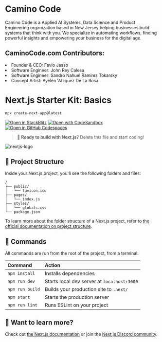 # Camino Code  

Camino Code is a Applied AI Systems, Data Science and Product Engineering organization based in New Jersey helping businesses build systems that think with you. We specialize in automating workflows, finding powerful insights and empowering your business for the digital age.

## CaminoCode.com Contributors: 

<li> Founder & CEO: Favio Jasso
<li> Software Engineer: John Rey Calesa
<li> Software Engineer: Sandro Nahuel Ramirez Tokarsky
<li> Concept Artist: Ayelén Vázquez De La Rosa

# Next.js Starter Kit: Basics

```sh
npx create-next-app@latest
```

[![Open in StackBlitz](https://developer.stackblitz.com/img/open_in_stackblitz.svg)](https://stackblitz.com/github/vercel/next.js/tree/canary/examples/basic)
[![Open with CodeSandbox](https://assets.codesandbox.io/github/button-edit-lime.svg)](https://codesandbox.io/p/sandbox/github/vercel/next.js/tree/canary/examples/basic)
[![Open in GitHub Codespaces](https://github.com/codespaces/badge.svg)](https://codespaces.new/vercel/next.js?devcontainer_path=.devcontainer/devcontainer.json)

> 🚀 **Ready to build with Next.js?** Delete this file and start coding!

![nextjs-logo](https://raw.githubusercontent.com/vercel/next.js/canary/public/static/favicon/favicon.png)

## 🚀 Project Structure

Inside your Next.js project, you'll see the following folders and files:

```text
/
├── public/
│   └── favicon.ico
├── pages/
│   └── index.js
├── styles/
│   └── globals.css
└── package.json
```

To learn more about the folder structure of a Next.js project, refer to [the official documentation on project structure](https://nextjs.org/docs/basic-features/pages).

## 🧞 Commands

All commands are run from the root of the project, from a terminal:

| Command         | Action                                      |
| :-------------- | :------------------------------------------ |
| `npm install`   | Installs dependencies                       |
| `npm run dev`   | Starts local dev server at `localhost:3000` |
| `npm run build` | Builds your production site to `.next/`     |
| `npm start`     | Starts the production server                |
| `npm run lint`  | Runs ESLint on your project                 |

## 👀 Want to learn more?

Check out [the Next.js documentation](https://nextjs.org/docs) or join the [Next.js Discord community](https://nextjs.org/discord).
